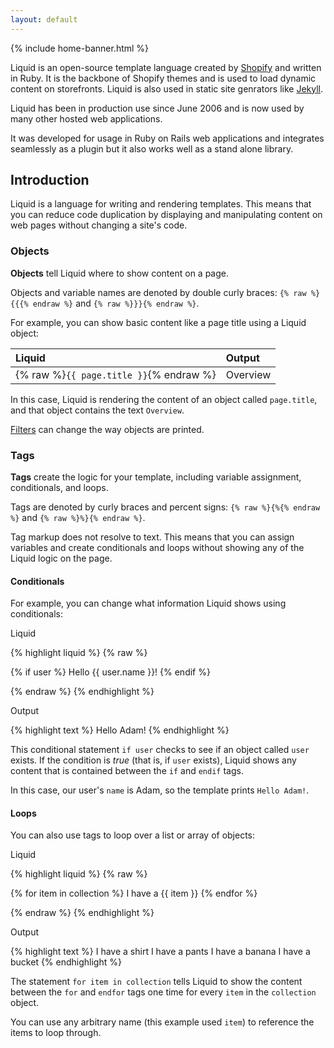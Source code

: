 ```yaml
---
layout: default
---
```


{% include home-banner.html %}

Liquid is an open-source template language created by [Shopify](https://www.shopify.com) and written in Ruby. It is the backbone of Shopify themes and is used to load dynamic content on storefronts. Liquid is also used in static site genrators like [Jekyll](http://jekyllrb.com).

Liquid has been in production use since June 2006 and is now used by many other hosted web applications.

It was developed for usage in Ruby on Rails web applications and integrates seamlessly as a plugin but it also works well as a stand alone library.

## Introduction

Liquid is a language for writing and rendering templates. This means that you can reduce code duplication by displaying and manipulating content on web pages without changing a site's code.

### Objects

**Objects** tell Liquid where to show content on a page.

Objects and variable names are denoted by double curly braces: `{% raw %}{{{% endraw %}` and `{% raw %}}}{% endraw %}`.

For example, you can show basic content like a page title using a Liquid object:

| Liquid                                  | Output   |
|:----------------------------------------|:---------|
| {% raw %}`{{ page.title }}`{% endraw %} | Overview |

In this case, Liquid is rendering the content of an object called `page.title`, and that object contains the text `Overview`.

[Filters](/filters) can change the way objects are printed.

### Tags

**Tags** create the logic for your template, including variable assignment, conditionals, and loops.

Tags are denoted by curly braces and percent signs: `{% raw %}{%{% endraw %}` and `{% raw %}%}{% endraw %}`.

Tag markup does not resolve to text. This means that you can assign variables and create conditionals and loops without showing any of the Liquid logic on the page.

#### Conditionals

For example, you can change what information Liquid shows using conditionals:

<p class="input">Liquid</p>
<div>
{% highlight liquid %}
{% raw %}

{% if user %}
  Hello {{ user.name }}!
{% endif %}

{% endraw %}
{% endhighlight %}
</div>

<p class="output">Output</p>
<div>
{% highlight text %}
Hello Adam!
{% endhighlight %}
</div>

This conditional statement `if user` checks to see if an object called `user` exists. If the condition is *true* (that is, if `user` exists), Liquid shows any content that is contained between the `if` and `endif` tags.

In this case, our user's `name` is Adam, so the template prints `Hello Adam!`.

#### Loops

You can also use tags to loop over a list or array of objects:

<p class="input">Liquid</p>
<div>
{% highlight liquid %}
{% raw %}

{% for item in collection %}
  I have a {{ item }}
{% endfor %}

{% endraw %}
{% endhighlight %}
</div>

<p class="output">Output</p>
<div>
{% highlight text %}
I have a shirt
I have a pants
I have a banana
I have a bucket
{% endhighlight %}
</div>

The statement `for item in collection` tells Liquid to show the content between the `for` and `endfor` tags one time for every `item` in the `collection` object.

You can use any arbitrary name (this example used `item`) to reference the items to loop through.
